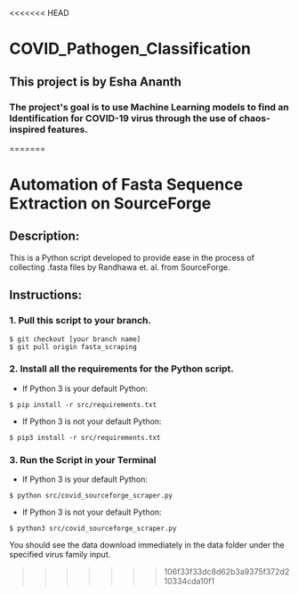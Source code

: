 <<<<<<< HEAD
# COVID_Pathogen_Classification
## This project is by Esha Ananth

### The project's goal is to use Machine Learning models to find an Identification for COVID-19 virus through the use of chaos-inspired features.
=======
# Automation of Fasta Sequence Extraction on SourceForge

## Description:

This is a Python script developed to provide ease in the process of collecting .fasta files by Randhawa et. al. from SourceForge.

## Instructions:

### 1. Pull this script to your branch.

```
$ git checkout [your branch name]
$ git pull origin fasta_scraping
```

### 2. Install all the requirements for the Python script.

- If Python 3 is your default Python:

```
$ pip install -r src/requirements.txt
```
- If Python 3 is not your default Python:

```
$ pip3 install -r src/requirements.txt
```

### 3. Run the Script in your Terminal

- If Python 3 is your default Python:

```
$ python src/covid_sourceforge_scraper.py
```
- If Python 3 is not your default Python:

```
$ python3 src/covid_sourceforge_scraper.py
```

You should see the data download immediately in the data folder under the specified virus family input. 
>>>>>>> 106f33f33dc8d62b3a9375f372d210334cda10f1
